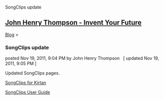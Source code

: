 SongClips update 

[John Henry Thompson - Invent Your Future](../index.html)
---------------------------------------------------------

    

[Blog](../z-blog-1.html)‎ > ‎

### SongClips update

posted Nov 19, 2011, 9:04 PM by John Henry Thompson   \[ updated Nov 19, 2011, 9:05 PM \]

Updated SongClips pages.  
  
[SongClips for Kirtan](../system/errors/NodeNotFound-suri=wuid-gx-41886dafe698f15b.html)  
  
[SongClips User Guide](../system/errors/NodeNotFound-suri=wuid-gx-4efdccfc3fb2f788.html)  
  

  


